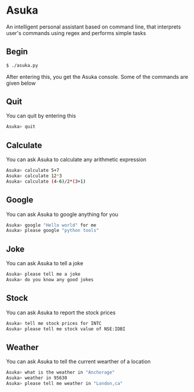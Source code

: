 # Asuka
An intelligent personal assistant based on command line, that interprets user's commands using regex and performs simple tasks

## Begin
```bash
$ ./asuka.py
```
After entering this, you get the Asuka console.
Some of the commands are given below

## Quit
You can quit by entering this
```bash
Asuka> quit
```

## Calculate
You can ask Asuka to calculate any arithmetic expression
```bash
Asuka> calculate 5+7
Asuka> calculate 12*3
Asuka> calculate (4-6)/2*(3+1)
```

## Google
You can ask Asuka to google anything for you
```bash
Asuka> google "Hello world" for me
Asuka> please google "python tools"
```

## Joke
You can ask Asuka to tell a joke
```bash
Asuka> please tell me a joke
Asuka> do you know any good jokes
```

## Stock
You can ask Asuka to report the stock prices
```bash
Asuka> tell me stock prices for INTC
Asuka> please tell me stock value of NSE:IDBI
```

## Weather
You can ask Asuka to tell the current wearther of a location
```bash
Asuka> what is the weather in "Anchorage"
Asuka> weather in 95630
Asuka> please tell me weather in "London,ca"
```